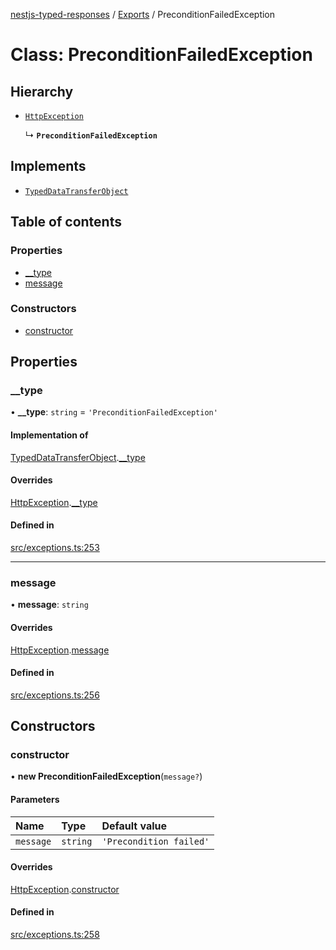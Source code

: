 [nestjs-typed-responses](../README.md) / [Exports](../modules.md) / PreconditionFailedException

# Class: PreconditionFailedException

## Hierarchy

- [`HttpException`](HttpException.md)

  ↳ **`PreconditionFailedException`**

## Implements

- [`TypedDataTransferObject`](../interfaces/TypedDataTransferObject.md)

## Table of contents

### Properties

- [\_\_type](PreconditionFailedException.md#__type)
- [message](PreconditionFailedException.md#message)

### Constructors

- [constructor](PreconditionFailedException.md#constructor)

## Properties

### \_\_type

• **\_\_type**: `string` = `'PreconditionFailedException'`

#### Implementation of

[TypedDataTransferObject](../interfaces/TypedDataTransferObject.md).[__type](../interfaces/TypedDataTransferObject.md#__type)

#### Overrides

[HttpException](HttpException.md).[__type](HttpException.md#__type)

#### Defined in

[src/exceptions.ts:253](https://github.com/igrek8/nestjs-typed-responses/blob/e755f00/src/exceptions.ts#L253)

___

### message

• **message**: `string`

#### Overrides

[HttpException](HttpException.md).[message](HttpException.md#message)

#### Defined in

[src/exceptions.ts:256](https://github.com/igrek8/nestjs-typed-responses/blob/e755f00/src/exceptions.ts#L256)

## Constructors

### constructor

• **new PreconditionFailedException**(`message?`)

#### Parameters

| Name | Type | Default value |
| :------ | :------ | :------ |
| `message` | `string` | `'Precondition failed'` |

#### Overrides

[HttpException](HttpException.md).[constructor](HttpException.md#constructor)

#### Defined in

[src/exceptions.ts:258](https://github.com/igrek8/nestjs-typed-responses/blob/e755f00/src/exceptions.ts#L258)
